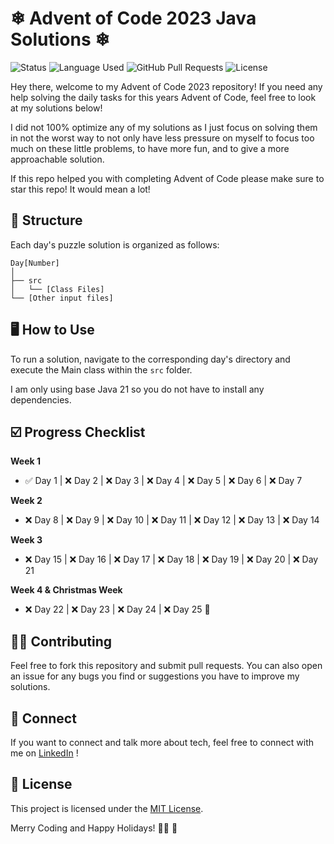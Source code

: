 # ❄ Advent of Code 2023 Java Solutions ❄︎

![Status](https://img.shields.io/badge/status-active-success.svg)
![Language Used](https://img.shields.io/github/languages/top/soradotwav/adventofcode2023)
![GitHub Pull Requests](https://img.shields.io/github/issues/soradotwav/adventofcode2023.svg)
![License](https://img.shields.io/badge/license-MIT-blue.svg)



Hey there, welcome to my Advent of Code 2023 repository! If you need any help solving the daily tasks for this years Advent of Code, feel free to look at my solutions below!

I did not 100% optimize any of my solutions as I just focus on solving them in not the worst way to not only have less pressure on myself to focus too much on these little problems, to have more fun, and to give a more approachable solution.

If this repo helped you with completing Advent of Code please make sure to star this repo! It would mean a lot!

## 📁 Structure

Each day's puzzle solution is organized as follows:

```
Day[Number]
│
├── src
│   └── [Class Files]
└── [Other input files]
```

## 🖥️ How to Use

To run a solution, navigate to the corresponding day's directory and execute the Main class within the `src` folder.

I am only using base Java 21 so you do not have to install any dependencies.

## ☑️ Progress Checklist

**Week 1**
- ✅ Day 1 | ❌ Day 2 | ❌ Day 3 | ❌ Day 4 | ❌ Day 5 | ❌ Day 6 | ❌ Day 7

**Week 2**
- ❌ Day 8 | ❌ Day 9 | ❌ Day 10 | ❌ Day 11 | ❌ Day 12 | ❌ Day 13 | ❌ Day 14

**Week 3**
- ❌ Day 15 | ❌ Day 16 | ❌ Day 17 | ❌ Day 18 | ❌ Day 19 | ❌ Day 20 | ❌ Day 21

**Week 4 & Christmas Week**
- ❌ Day 22 | ❌ Day 23 | ❌ Day 24 | ❌ Day 25 🌟

## 🤝🏻 Contributing

Feel free to fork this repository and submit pull requests. You can also open an issue for any bugs you find or suggestions you have to improve my solutions.

## 💬 Connect

If you want to connect and talk more about tech, feel free to connect with me on [LinkedIn](https://linkedin.com/in/wocheslander) !

## 📜 License

This project is licensed under the [MIT License](LICENSE).

Merry Coding and Happy Holidays! 🎅🏻 🎁
